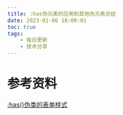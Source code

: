 ```yaml
---
title: :has伪元素的应用到其他伪元素总结
date: 2023-01-06 18:00:01
toc: true
tags:
    - 每日更新
    - 技术分享
---
```


# 参考资料
[:has()伪类的表单样式](https://iamkate.com/code/tree-views/)